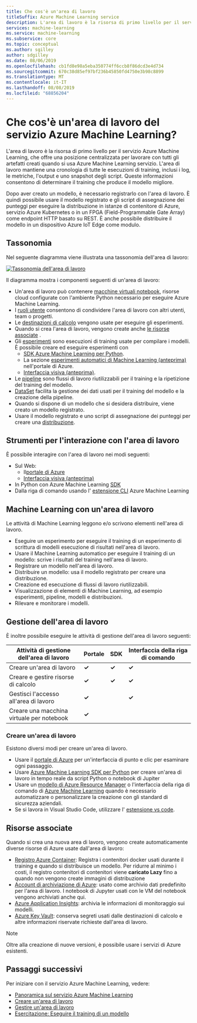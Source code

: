 ```yaml
---
title: Che cos'è un'area di lavoro
titleSuffix: Azure Machine Learning service
description: L'area di lavoro è la risorsa di primo livello per il servizio Azure Machine Learning. Mantiene una cronologia di tutte le esecuzioni di training, inclusi i log, le metriche, l'output e uno snapshot degli script. Queste informazioni vengono utilizzate per determinare quale esecuzione di training produce il modello migliore
services: machine-learning
ms.service: machine-learning
ms.subservice: core
ms.topic: conceptual
ms.author: sgilley
author: sdgilley
ms.date: 08/06/2019
ms.openlocfilehash: cb1fd8e98a5eba350774ff6ccb8f86dcd3e4d734
ms.sourcegitcommit: 670c38d85ef97bf236b45850fd4750e3b98c8899
ms.translationtype: MT
ms.contentlocale: it-IT
ms.lasthandoff: 08/08/2019
ms.locfileid: "68856204"
---
```

# <a name="what-is-an-azure-machine-learning-service-workspace"></a>Che cos'è un'area di lavoro del servizio Azure Machine Learning?

L'area di lavoro è la risorsa di primo livello per il servizio Azure Machine Learning, che offre una posizione centralizzata per lavorare con tutti gli artefatti creati quando si usa Azure Machine Learning servizio.  L'area di lavoro mantiene una cronologia di tutte le esecuzioni di training, inclusi i log, le metriche, l'output e uno snapshot degli script. Queste informazioni consentono di determinare il training che produce il modello migliore.  

Dopo aver creato un modello, è necessario registrarlo con l'area di lavoro. È quindi possibile usare il modello registrato e gli script di assegnazione dei punteggi per eseguire la distribuzione in istanze di contenitore di Azure, servizio Azure Kubernetes o in un FPGA (Field-Programmable Gate Array) come endpoint HTTP basato su REST. È anche possibile distribuire il modello in un dispositivo Azure IoT Edge come modulo.

## <a name="taxonomy"></a>Tassonomia 

Nel seguente diagramma viene illustrata una tassonomia dell'area di lavoro:

[![Tassonomia dell'area di lavoro](./media/concept-azure-machine-learning-architecture/azure-machine-learning-taxonomy.png)](./media/concept-azure-machine-learning-architecture/azure-machine-learning-taxonomy.png#lightbox)

Il diagramma mostra i componenti seguenti di un'area di lavoro:

+ Un'area di lavoro può contenere [macchine virtuali notebook](tutorial-1st-experiment-sdk-setup.md), risorse cloud configurate con l'ambiente Python necessario per eseguire Azure Machine Learning.
+ I [ruoli utente](how-to-assign-roles.md) consentono di condividere l'area di lavoro con altri utenti, team o progetti.
+ Le [destinazioni di calcolo](concept-azure-machine-learning-architecture.md#compute-targets) vengono usate per eseguire gli esperimenti.
+ Quando si crea l'area di lavoro, vengono create anche [le risorse associate](#resources) .
+ Gli [esperimenti](concept-azure-machine-learning-architecture.md#experiments) sono esecuzioni di training usate per compilare i modelli.  È possibile creare ed eseguire esperimenti con
    + [SDK Azure Machine Learning per Python](https://docs.microsoft.com/python/api/overview/azure/ml/intro?view=azure-ml-py).
    + La sezione [esperimenti automatici di Machine Learning (anteprima)](how-to-create-portal-experiments.md) nell'portale di Azure.
    + [Interfaccia visiva (anteprima)](ui-concept-visual-interface.md).
+ Le [pipeline](concept-azure-machine-learning-architecture.md#ml-pipelines) sono flussi di lavoro riutilizzabili per il training e la ripetizione del training del modello.
+ [DataSet](concept-azure-machine-learning-architecture.md#datasets-and-datastores) facilita la gestione dei dati usati per il training del modello e la creazione della pipeline.
+ Quando si dispone di un modello che si desidera distribuire, viene creato un modello registrato.
+ Usare il modello registrato e uno script di assegnazione dei punteggi per creare una [distribuzione](concept-azure-machine-learning-architecture.md#deployment).

## <a name="tools-for-workspace-interaction"></a>Strumenti per l'interazione con l'area di lavoro

È possibile interagire con l'area di lavoro nei modi seguenti:

+ Sul Web:
    + Il[portale di Azure](https://portal.azure.com)
    + [Interfaccia visiva (anteprima)](ui-concept-visual-interface.md)
+ In Python con Azure Machine Learning [SDK](https://docs.microsoft.com/python/api/overview/azure/ml/intro?view=azure-ml-py)
+ Dalla riga di comando usando l' [estensione CLI](https://docs.microsoft.com/azure/machine-learning/service/reference-azure-machine-learning-cli) Azure Machine Learning

## <a name="machine-learning-with-a-workspace"></a>Machine Learning con un'area di lavoro

Le attività di Machine Learning leggono e/o scrivono elementi nell'area di lavoro. 

+ Eseguire un esperimento per eseguire il training di un esperimento di scrittura di modelli esecuzione di risultati nell'area di lavoro.
+ Usare il Machine Learning automatico per eseguire il training di un modello: scrive i risultati del training nell'area di lavoro.
+ Registrare un modello nell'area di lavoro.
+ Distribuire un modello: usa il modello registrato per creare una distribuzione.
+ Creazione ed esecuzione di flussi di lavoro riutilizzabili.
+ Visualizzazione di elementi di Machine Learning, ad esempio esperimenti, pipeline, modelli e distribuzioni.
+ Rilevare e monitorare i modelli.




## <a name="workspace-management"></a>Gestione dell'area di lavoro

È inoltre possibile eseguire le attività di gestione dell'area di lavoro seguenti:

| Attività di gestione dell'area di lavoro   | Portale              | SDK        | Interfaccia della riga di comando        |
|---------------------------|------------------|------------|------------|
| Creare un'area di lavoro        | **&check;**     | **&check;** | **&check;** |
| Creare e gestire risorse di calcolo    | **&check;**   | **&check;** |  **&check;**   |
| Gestisci l'accesso all'area di lavoro    | **&check;**   | |  **&check;**    |
| Creare una macchina virtuale per notebook | **&check;**   | |     |

### <a name='create-workspace'></a>Creare un'area di lavoro

Esistono diversi modi per creare un'area di lavoro.

* Usare il [portale di Azure](how-to-manage-workspace.md) per un'interfaccia di punto e clic per esaminare ogni passaggio.
* Usare [Azure Machine Learning SDK per Python](https://docs.microsoft.com/python/api/overview/azure/ml/intro?view=azure-ml-py#workspace) per creare un'area di lavoro in tempo reale da script Python o notebook di Jupiter
* Usare un [modello di Azure Resource Manager](how-to-create-workspace-template.md) o l'interfaccia della riga di comando di [Azure Machine Learning](reference-azure-machine-learning-cli.md) quando è necessario automatizzare o personalizzare la creazione con gli standard di sicurezza aziendali.
* Se si lavora in Visual Studio Code, utilizzare l' [estensione vs code](how-to-vscode-tools.md#get-started-with-azure-machine-learning).

## <a name="resources"></a>Risorse associate

Quando si crea una nuova area di lavoro, vengono create automaticamente diverse risorse di Azure usate dall'area di lavoro:

+ [Registro Azure Container](https://azure.microsoft.com/services/container-registry/): Registra i contenitori docker usati durante il training e quando si distribuisce un modello. Per ridurre al minimo i costi, il registro contenitori di contenitori viene **caricato Lazy** fino a quando non vengono create immagini di distribuzione
+ [Account di archiviazione di Azure](https://azure.microsoft.com/services/storage/): usato come archivio dati predefinito per l'area di lavoro.  I notebook di Jupyter usati con le VM del notebook vengono archiviati anche qui.
+ [Azure Application Insights](https://azure.microsoft.com/services/application-insights/): archivia le informazioni di monitoraggio sui modelli.
+ [Azure Key Vault](https://azure.microsoft.com/services/key-vault/): conserva segreti usati dalle destinazioni di calcolo e altre informazioni riservate richieste dall'area di lavoro.

> [!NOTE]
> Oltre alla creazione di nuove versioni, è possibile usare i servizi di Azure esistenti.

## <a name="next-steps"></a>Passaggi successivi

Per iniziare con il servizio Azure Machine Learning, vedere:

+ [Panoramica sul servizio Azure Machine Learning](overview-what-is-azure-ml.md)
+ [Creare un'area di lavoro](how-to-manage-workspace.md)
+ [Gestire un'area di lavoro](how-to-manage-workspace.md)
+ [Esercitazione: Eseguire il training di un modello](tutorial-train-models-with-aml.md)
